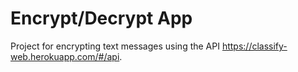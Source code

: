 # Encrypt/Decrypt App
 Project for encrypting text messages using the API https://classify-web.herokuapp.com/#/api.
